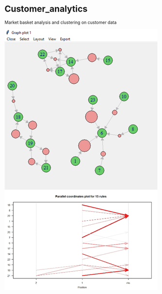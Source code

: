 # Customer_analytics
Market basket analysis and clustering on customer data

![alt text1](result_screenshots/association_rules.png)
![alt text2](result_screenshots/arrow.jpeg)
